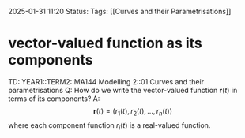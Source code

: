 2025-01-31 11:20
Status: 
Tags: [[Curves and their Parametrisations]]
# vector-valued function as its components

TD: YEAR1::TERM2::MA144 Modelling 2::01 Curves and their parametrisations 
Q: How do we write the vector-valued function $\mathbf{r}(t)$ in terms of its components?
A: $$
\mathbf{r}(t) = \big( r_1(t), r_2(t), \dots, r_n(t) \big)
$$where each component function $r_i(t)$ is a real-valued function.
<!--ID: 1738322644021-->
